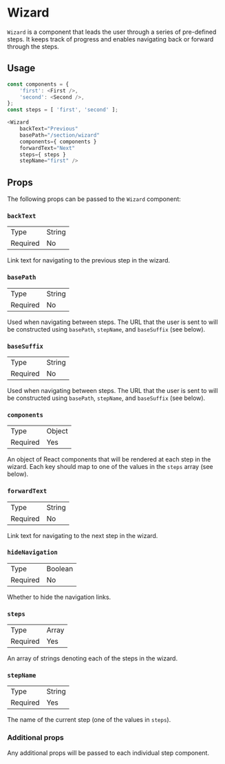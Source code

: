 Wizard
======
`Wizard` is a component that leads the user through a series of pre-defined steps.
It keeps track of progress and enables navigating back or forward through the steps.

## Usage

```js
const components = {
	'first': <First />,
	'second': <Second />,
};
const steps = [ 'first', 'second' ];

<Wizard
	backText="Previous"
	basePath="/section/wizard"
	components={ components }
	forwardText="Next"
	steps={ steps }
	stepName="first" />
```

## Props

The following props can be passed to the `Wizard` component:

### `backText`

<table>
	<tr><td>Type</td><td>String</td></tr>
	<tr><td>Required</td><td>No</td></tr>
</table>

Link text for navigating to the previous step in the wizard.

### `basePath`

<table>
	<tr><td>Type</td><td>String</td></tr>
	<tr><td>Required</td><td>No</td></tr>
</table>

Used when navigating between steps. The URL that the user is sent to will be constructed using
`basePath`, `stepName`, and `baseSuffix` (see below).

### `baseSuffix`

<table>
	<tr><td>Type</td><td>String</td></tr>
	<tr><td>Required</td><td>No</td></tr>
</table>

Used when navigating between steps. The URL that the user is sent to will be constructed using
`basePath`, `stepName`, and `baseSuffix` (see below).

### `components`

<table>
	<tr><td>Type</td><td>Object</td></tr>
	<tr><td>Required</td><td>Yes</td></tr>
</table>

An object of React components that will be rendered at each step in the wizard. Each key should map
to one of the values in the `steps` array (see below).

### `forwardText`

<table>
	<tr><td>Type</td><td>String</td></tr>
	<tr><td>Required</td><td>No</td></tr>
</table>

Link text for navigating to the next step in the wizard.

### `hideNavigation`

<table>
	<tr><td>Type</td><td>Boolean</td></tr>
	<tr><td>Required</td><td>No</td></tr>
</table>

Whether to hide the navigation links.

### `steps`

<table>
	<tr><td>Type</td><td>Array</td></tr>
	<tr><td>Required</td><td>Yes</td></tr>
</table>

An array of strings denoting each of the steps in the wizard.

### `stepName`

<table>
	<tr><td>Type</td><td>String</td></tr>
	<tr><td>Required</td><td>Yes</td></tr>
</table>

The name of the current step (one of the values in `steps`).

### Additional props

Any additional props will be passed to each individual step component.
